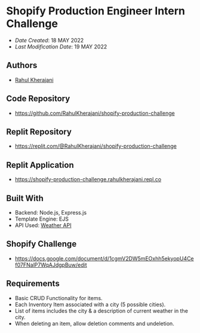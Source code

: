 # Shopify Production Engineer Intern Challenge

- _Date Created_: 18 MAY 2022
- _Last Modification Date_: 19 MAY 2022

## Authors

- [Rahul Kherajani](rahulkherajani20@gmail.com)

## Code Repository

- https://github.com/RahulKherajani/shopify-production-challenge

## Replit Repository

- https://replit.com/@RahulKherajani/shopify-production-challenge

## Replit Application

- https://shopify-production-challenge.rahulkherajani.repl.co

## Built With

- Backend: Node.js, Express.js
- Template Engine: EJS
- API Used: [Weather API](https://www.weatherapi.com/)

## Shopify Challenge

- https://docs.google.com/document/d/1cgmV2DW5mEOxhh5ekyopU4Cef07FNalP7WqAJdgpBuw/edit

## Requirements

- Basic CRUD Functionality for items.
- Each Inventory Item associated with a city (5 possible cities).
- List of items includes the city & a description of current weather in the city.
- When deleting an item, allow deletion comments and undeletion.
